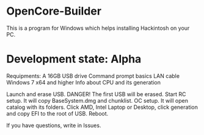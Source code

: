 # OpenCore-Builder
This is a program for Windows which helps installing Hackintosh on your PC.

# Development state: Alpha

Requipments:
A 16GB USB drive
Command prompt basics
LAN cable
Windows 7 x64 and higher
Info about CPU and its generation

Launch and erase USB. DANGER! The first USB will be erased.
Start RC setup. It will copy BaseSystem.dmg and chunklist.
OC setup. It will open catalog with its folders.
Click AMD, Intel Laptop or Desktop, click generation and copy EFI to the root of USB.
Reboot.

If you have questions, write in Issues.

